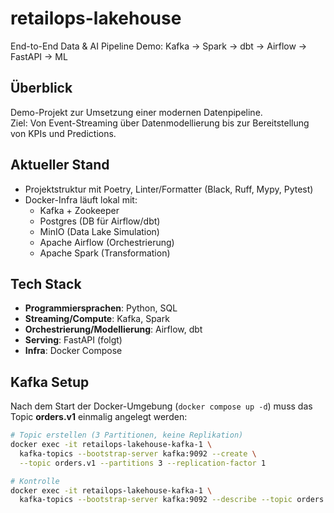 # retailops-lakehouse

End-to-End Data & AI Pipeline Demo: Kafka → Spark → dbt → Airflow → FastAPI → ML

## Überblick

Demo-Projekt zur Umsetzung einer modernen Datenpipeline.  
Ziel: Von Event-Streaming über Datenmodellierung bis zur Bereitstellung von KPIs und Predictions.

## Aktueller Stand

- Projektstruktur mit Poetry, Linter/Formatter (Black, Ruff, Mypy, Pytest)
- Docker-Infra läuft lokal mit:
  - Kafka + Zookeeper
  - Postgres (DB für Airflow/dbt)
  - MinIO (Data Lake Simulation)
  - Apache Airflow (Orchestrierung)
  - Apache Spark (Transformation)

## Tech Stack

- **Programmiersprachen**: Python, SQL
- **Streaming/Compute**: Kafka, Spark
- **Orchestrierung/Modellierung**: Airflow, dbt
- **Serving**: FastAPI (folgt)
- **Infra**: Docker Compose

## Kafka Setup

Nach dem Start der Docker-Umgebung (`docker compose up -d`) muss das Topic **orders.v1** einmalig angelegt werden:

```bash
# Topic erstellen (3 Partitionen, keine Replikation)
docker exec -it retailops-lakehouse-kafka-1 \
  kafka-topics --bootstrap-server kafka:9092 --create \
  --topic orders.v1 --partitions 3 --replication-factor 1

# Kontrolle
docker exec -it retailops-lakehouse-kafka-1 \
  kafka-topics --bootstrap-server kafka:9092 --describe --topic orders.v1
```
